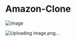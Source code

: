 # Amazon-Clone


![image](https://github.com/ShrutiSingh-1/Amazon-Clone/assets/98824644/a83e1b1f-a1ff-4d79-8ce7-21924a21d9b1)

![Uploading image.png…]()
